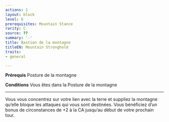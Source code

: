 ```yaml
---
actions: 1
layout: block
level: 6
prerequisites: Mountain Stance
rarity: C
source: ??
summary: '-'
title: Bastion de la montagne
titleEN: Mountain Stronghold
traits:
- general

---
```


<p><strong>Prérequis</strong> Posture de la montagne</p>
<p><strong>Conditions</strong> Vous êtes dans la Posture de la montagne</p>
<hr>
<p>Vous vous concentrez sur votre lien avec la terre et suppliez la montagne qu’elle bloque les attaques qui vous sont destinées. Vous bénéficiez d’un bonus de circonstances de +2 à la CA jusqu’au début de votre prochain tour.</p>